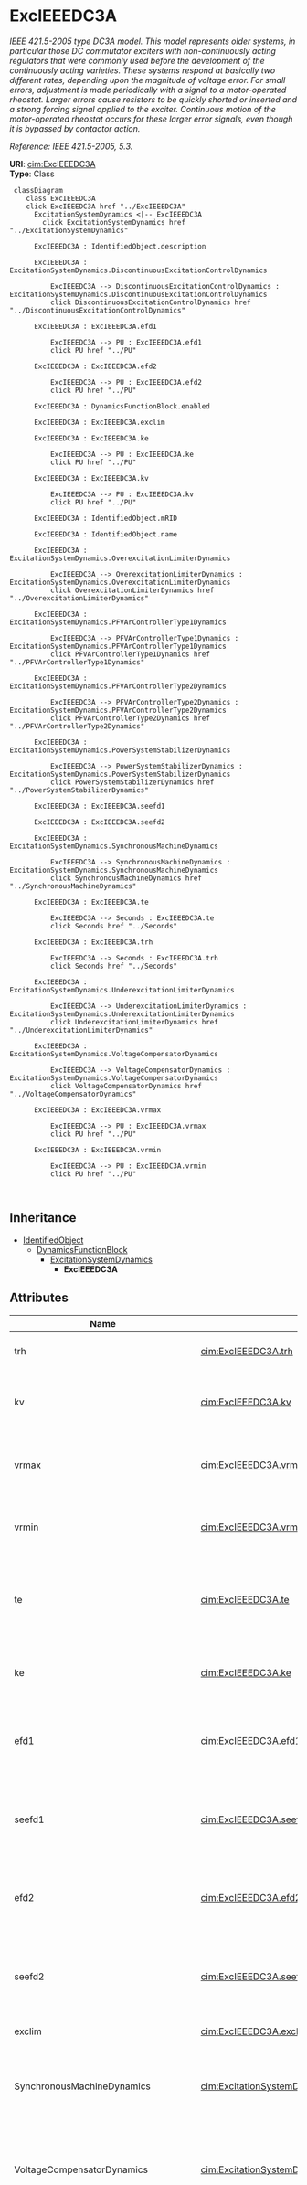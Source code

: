 # ExcIEEEDC3A


_IEEE 421.5-2005 type DC3A model. This model represents older systems, in particular those DC commutator exciters with non-continuously acting regulators that were commonly used before the development of the continuously acting varieties.  These systems respond at basically two different rates, depending upon the magnitude of voltage error. For small errors, adjustment is made periodically with a signal to a motor-operated rheostat. Larger errors cause resistors to be quickly shorted or inserted and a strong forcing signal applied to the exciter. Continuous motion of the motor-operated rheostat occurs for these larger error signals, even though it is bypassed by contactor action._

_Reference: IEEE 421.5-2005, 5.3._





**URI**: [cim:ExcIEEEDC3A](http://iec.ch/TC57/CIM100#ExcIEEEDC3A)<br />
**Type**: Class




```mermaid
 classDiagram
    class ExcIEEEDC3A
    click ExcIEEEDC3A href "../ExcIEEEDC3A"
      ExcitationSystemDynamics <|-- ExcIEEEDC3A
        click ExcitationSystemDynamics href "../ExcitationSystemDynamics"
      
      ExcIEEEDC3A : IdentifiedObject.description
        
      ExcIEEEDC3A : ExcitationSystemDynamics.DiscontinuousExcitationControlDynamics
        
          ExcIEEEDC3A --> DiscontinuousExcitationControlDynamics : ExcitationSystemDynamics.DiscontinuousExcitationControlDynamics
          click DiscontinuousExcitationControlDynamics href "../DiscontinuousExcitationControlDynamics"
        
      ExcIEEEDC3A : ExcIEEEDC3A.efd1
        
          ExcIEEEDC3A --> PU : ExcIEEEDC3A.efd1
          click PU href "../PU"
        
      ExcIEEEDC3A : ExcIEEEDC3A.efd2
        
          ExcIEEEDC3A --> PU : ExcIEEEDC3A.efd2
          click PU href "../PU"
        
      ExcIEEEDC3A : DynamicsFunctionBlock.enabled
        
      ExcIEEEDC3A : ExcIEEEDC3A.exclim
        
      ExcIEEEDC3A : ExcIEEEDC3A.ke
        
          ExcIEEEDC3A --> PU : ExcIEEEDC3A.ke
          click PU href "../PU"
        
      ExcIEEEDC3A : ExcIEEEDC3A.kv
        
          ExcIEEEDC3A --> PU : ExcIEEEDC3A.kv
          click PU href "../PU"
        
      ExcIEEEDC3A : IdentifiedObject.mRID
        
      ExcIEEEDC3A : IdentifiedObject.name
        
      ExcIEEEDC3A : ExcitationSystemDynamics.OverexcitationLimiterDynamics
        
          ExcIEEEDC3A --> OverexcitationLimiterDynamics : ExcitationSystemDynamics.OverexcitationLimiterDynamics
          click OverexcitationLimiterDynamics href "../OverexcitationLimiterDynamics"
        
      ExcIEEEDC3A : ExcitationSystemDynamics.PFVArControllerType1Dynamics
        
          ExcIEEEDC3A --> PFVArControllerType1Dynamics : ExcitationSystemDynamics.PFVArControllerType1Dynamics
          click PFVArControllerType1Dynamics href "../PFVArControllerType1Dynamics"
        
      ExcIEEEDC3A : ExcitationSystemDynamics.PFVArControllerType2Dynamics
        
          ExcIEEEDC3A --> PFVArControllerType2Dynamics : ExcitationSystemDynamics.PFVArControllerType2Dynamics
          click PFVArControllerType2Dynamics href "../PFVArControllerType2Dynamics"
        
      ExcIEEEDC3A : ExcitationSystemDynamics.PowerSystemStabilizerDynamics
        
          ExcIEEEDC3A --> PowerSystemStabilizerDynamics : ExcitationSystemDynamics.PowerSystemStabilizerDynamics
          click PowerSystemStabilizerDynamics href "../PowerSystemStabilizerDynamics"
        
      ExcIEEEDC3A : ExcIEEEDC3A.seefd1
        
      ExcIEEEDC3A : ExcIEEEDC3A.seefd2
        
      ExcIEEEDC3A : ExcitationSystemDynamics.SynchronousMachineDynamics
        
          ExcIEEEDC3A --> SynchronousMachineDynamics : ExcitationSystemDynamics.SynchronousMachineDynamics
          click SynchronousMachineDynamics href "../SynchronousMachineDynamics"
        
      ExcIEEEDC3A : ExcIEEEDC3A.te
        
          ExcIEEEDC3A --> Seconds : ExcIEEEDC3A.te
          click Seconds href "../Seconds"
        
      ExcIEEEDC3A : ExcIEEEDC3A.trh
        
          ExcIEEEDC3A --> Seconds : ExcIEEEDC3A.trh
          click Seconds href "../Seconds"
        
      ExcIEEEDC3A : ExcitationSystemDynamics.UnderexcitationLimiterDynamics
        
          ExcIEEEDC3A --> UnderexcitationLimiterDynamics : ExcitationSystemDynamics.UnderexcitationLimiterDynamics
          click UnderexcitationLimiterDynamics href "../UnderexcitationLimiterDynamics"
        
      ExcIEEEDC3A : ExcitationSystemDynamics.VoltageCompensatorDynamics
        
          ExcIEEEDC3A --> VoltageCompensatorDynamics : ExcitationSystemDynamics.VoltageCompensatorDynamics
          click VoltageCompensatorDynamics href "../VoltageCompensatorDynamics"
        
      ExcIEEEDC3A : ExcIEEEDC3A.vrmax
        
          ExcIEEEDC3A --> PU : ExcIEEEDC3A.vrmax
          click PU href "../PU"
        
      ExcIEEEDC3A : ExcIEEEDC3A.vrmin
        
          ExcIEEEDC3A --> PU : ExcIEEEDC3A.vrmin
          click PU href "../PU"
        
      
```





## Inheritance
* [IdentifiedObject](IdentifiedObject.md)
    * [DynamicsFunctionBlock](DynamicsFunctionBlock.md)
        * [ExcitationSystemDynamics](ExcitationSystemDynamics.md)
            * **ExcIEEEDC3A**



## Attributes


| Name | URI | Cardinality and Range | Description | Inheritance |
| ---  | --- | --- | --- | --- |
| trh | [cim:ExcIEEEDC3A.trh](http://iec.ch/TC57/CIM100#ExcIEEEDC3A.trh) | 1 <br />  [Seconds](Seconds.md)  | Rheostat travel time (<i>T</i><i><sub>RH</sub></i>) (&gt; 0) | direct |
| kv | [cim:ExcIEEEDC3A.kv](http://iec.ch/TC57/CIM100#ExcIEEEDC3A.kv) | 1 <br />  [PU](PU.md)  | Fast raise/lower contact setting (<i>K</i><i><sub>V</sub></i>) (&gt; 0) | direct |
| vrmax | [cim:ExcIEEEDC3A.vrmax](http://iec.ch/TC57/CIM100#ExcIEEEDC3A.vrmax) | 1 <br />  [PU](PU.md)  | Maximum voltage regulator output (<i>V</i><i><sub>RMAX</sub></i>) (&gt; 0) | direct |
| vrmin | [cim:ExcIEEEDC3A.vrmin](http://iec.ch/TC57/CIM100#ExcIEEEDC3A.vrmin) | 1 <br />  [PU](PU.md)  | Minimum voltage regulator output (<i>V</i><i><sub>RMIN</sub></i>) (&lt;= 0) | direct |
| te | [cim:ExcIEEEDC3A.te](http://iec.ch/TC57/CIM100#ExcIEEEDC3A.te) | 1 <br />  [Seconds](Seconds.md)  | Exciter time constant, integration rate associated with exciter control (<i>T... | direct |
| ke | [cim:ExcIEEEDC3A.ke](http://iec.ch/TC57/CIM100#ExcIEEEDC3A.ke) | 1 <br />  [PU](PU.md)  | Exciter constant related to self-excited field (<i>K</i><i><sub>E</sub></i>) | direct |
| efd1 | [cim:ExcIEEEDC3A.efd1](http://iec.ch/TC57/CIM100#ExcIEEEDC3A.efd1) | 1 <br />  [PU](PU.md)  | Exciter voltage at which exciter saturation is defined (<i>E</i><i><sub>FD1</... | direct |
| seefd1 | [cim:ExcIEEEDC3A.seefd1](http://iec.ch/TC57/CIM100#ExcIEEEDC3A.seefd1) | 1 <br />  float  | Exciter saturation function value at the corresponding exciter voltage, <i>E<... | direct |
| efd2 | [cim:ExcIEEEDC3A.efd2](http://iec.ch/TC57/CIM100#ExcIEEEDC3A.efd2) | 1 <br />  [PU](PU.md)  | Exciter voltage at which exciter saturation is defined (<i>E</i><i><sub>FD2</... | direct |
| seefd2 | [cim:ExcIEEEDC3A.seefd2](http://iec.ch/TC57/CIM100#ExcIEEEDC3A.seefd2) | 1 <br />  float  | Exciter saturation function value at the corresponding exciter voltage, <i>E<... | direct |
| exclim | [cim:ExcIEEEDC3A.exclim](http://iec.ch/TC57/CIM100#ExcIEEEDC3A.exclim) | 1 <br />  boolean  | (<i>exclim</i>) | direct |
| SynchronousMachineDynamics | [cim:ExcitationSystemDynamics.SynchronousMachineDynamics](http://iec.ch/TC57/CIM100#ExcitationSystemDynamics.SynchronousMachineDynamics) | 1 <br />  [SynchronousMachineDynamics](SynchronousMachineDynamics.md)  | Synchronous machine model with which this excitation system model is associat... | [ExcitationSystemDynamics](ExcitationSystemDynamics.md) |
| VoltageCompensatorDynamics | [cim:ExcitationSystemDynamics.VoltageCompensatorDynamics](http://iec.ch/TC57/CIM100#ExcitationSystemDynamics.VoltageCompensatorDynamics) | 1 <br />  [VoltageCompensatorDynamics](VoltageCompensatorDynamics.md)  | Voltage compensator model associated with this excitation system model | [ExcitationSystemDynamics](ExcitationSystemDynamics.md) |
| OverexcitationLimiterDynamics | [cim:ExcitationSystemDynamics.OverexcitationLimiterDynamics](http://iec.ch/TC57/CIM100#ExcitationSystemDynamics.OverexcitationLimiterDynamics) | 0..1 <br />  [OverexcitationLimiterDynamics](OverexcitationLimiterDynamics.md)  | Overexcitation limiter model associated with this excitation system model | [ExcitationSystemDynamics](ExcitationSystemDynamics.md) |
| PFVArControllerType2Dynamics | [cim:ExcitationSystemDynamics.PFVArControllerType2Dynamics](http://iec.ch/TC57/CIM100#ExcitationSystemDynamics.PFVArControllerType2Dynamics) | 0..1 <br />  [PFVArControllerType2Dynamics](PFVArControllerType2Dynamics.md)  | Power factor or VAr controller type 2 model associated with this excitation s... | [ExcitationSystemDynamics](ExcitationSystemDynamics.md) |
| DiscontinuousExcitationControlDynamics | [cim:ExcitationSystemDynamics.DiscontinuousExcitationControlDynamics](http://iec.ch/TC57/CIM100#ExcitationSystemDynamics.DiscontinuousExcitationControlDynamics) | 0..1 <br />  [DiscontinuousExcitationControlDynamics](DiscontinuousExcitationControlDynamics.md)  | Discontinuous excitation control model associated with this excitation system... | [ExcitationSystemDynamics](ExcitationSystemDynamics.md) |
| PowerSystemStabilizerDynamics | [cim:ExcitationSystemDynamics.PowerSystemStabilizerDynamics](http://iec.ch/TC57/CIM100#ExcitationSystemDynamics.PowerSystemStabilizerDynamics) | 0..1 <br />  [PowerSystemStabilizerDynamics](PowerSystemStabilizerDynamics.md)  | Power system stabilizer model associated with this excitation system model | [ExcitationSystemDynamics](ExcitationSystemDynamics.md) |
| UnderexcitationLimiterDynamics | [cim:ExcitationSystemDynamics.UnderexcitationLimiterDynamics](http://iec.ch/TC57/CIM100#ExcitationSystemDynamics.UnderexcitationLimiterDynamics) | 0..1 <br />  [UnderexcitationLimiterDynamics](UnderexcitationLimiterDynamics.md)  | Undrexcitation limiter model associated with this excitation system model | [ExcitationSystemDynamics](ExcitationSystemDynamics.md) |
| PFVArControllerType1Dynamics | [cim:ExcitationSystemDynamics.PFVArControllerType1Dynamics](http://iec.ch/TC57/CIM100#ExcitationSystemDynamics.PFVArControllerType1Dynamics) | 0..1 <br />  [PFVArControllerType1Dynamics](PFVArControllerType1Dynamics.md)  | Power factor or VAr controller type 1 model associated with this excitation s... | [ExcitationSystemDynamics](ExcitationSystemDynamics.md) |
| enabled | [cim:DynamicsFunctionBlock.enabled](http://iec.ch/TC57/CIM100#DynamicsFunctionBlock.enabled) | 1 <br />  boolean  | Function block used indicator | [DynamicsFunctionBlock](DynamicsFunctionBlock.md) |
| description | [cim:IdentifiedObject.description](http://iec.ch/TC57/CIM100#IdentifiedObject.description) | 0..1 <br />  string  | The description is a free human readable text describing or naming the object | [IdentifiedObject](IdentifiedObject.md) |
| mRID | [cim:IdentifiedObject.mRID](http://iec.ch/TC57/CIM100#IdentifiedObject.mRID) | 1 <br />  string  | Master resource identifier issued by a model authority | [IdentifiedObject](IdentifiedObject.md) |
| name | [cim:IdentifiedObject.name](http://iec.ch/TC57/CIM100#IdentifiedObject.name) | 0..1 <br />  string  | The name is any free human readable and possibly non unique text naming the o... | [IdentifiedObject](IdentifiedObject.md) |









## Identifier and Mapping Information







### Schema Source


* from schema: http://iec.ch/TC57/ns/CIM/Dynamics-EU#Package_DynamicsProfile





## Mappings

| Mapping Type | Mapped Value |
| ---  | ---  |
| self | cim:ExcIEEEDC3A |
| native | this:ExcIEEEDC3A |




